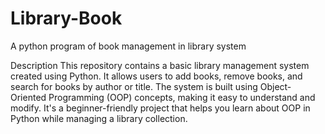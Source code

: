 # Library-Book
A python program of book management in library system

Description 
This repository contains a basic library management system created using Python. It allows users to add books, remove books, and search for books by author or title. The system is built using Object-Oriented Programming (OOP) concepts, making it easy to understand and modify. It's a beginner-friendly project that helps you learn about OOP in Python while managing a library collection.
